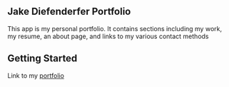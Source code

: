 ## Jake Diefenderfer Portfolio

This app is my personal portfolio. It contains sections including my work, my resume, an about page, and links to my various contact methods

## Getting Started

Link to my [portfolio](https://profound-brioche-1c198d.netlify.app/)